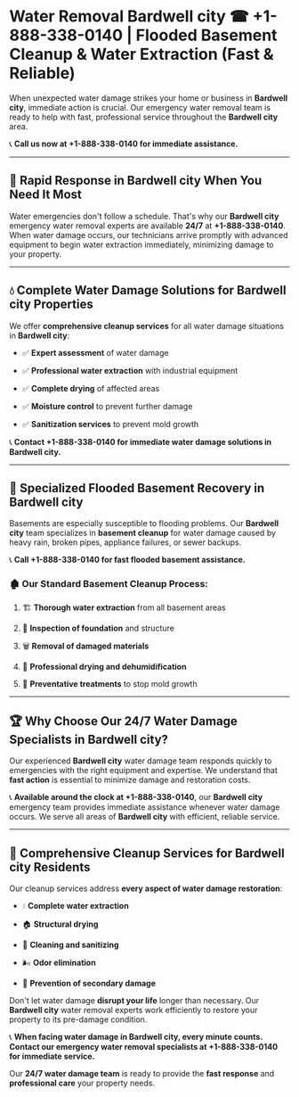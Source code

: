 # Water Removal Bardwell city ☎ +1-888-338-0140 | Flooded Basement Cleanup & Water Extraction (Fast & Reliable)

When unexpected water damage strikes your home or business in **Bardwell city**, immediate action is crucial. Our emergency water removal team is ready to help with fast, professional service throughout the **Bardwell city** area. 

📞 **Call us now at +1-888-338-0140 for immediate assistance.**
---
## 🚀 Rapid Response in Bardwell city When You Need It Most
Water emergencies don't follow a schedule. That's why our **Bardwell city** emergency water removal experts are available **24/7** at **+1-888-338-0140**. When water damage occurs, our technicians arrive promptly with advanced equipment to begin water extraction immediately, minimizing damage to your property.
---
## 💧 Complete Water Damage Solutions for Bardwell city Properties
We offer **comprehensive cleanup services** for all water damage situations in **Bardwell city**:
- ✅ **Expert assessment** of water damage  
- ✅ **Professional water extraction** with industrial equipment  
- ✅ **Complete drying** of affected areas  
- ✅ **Moisture control** to prevent further damage  
- ✅ **Sanitization services** to prevent mold growth  
📞 **Contact +1-888-338-0140 for immediate water damage solutions in Bardwell city.**
---
## 🌊 Specialized Flooded Basement Recovery in Bardwell city
Basements are especially susceptible to flooding problems. Our **Bardwell city** team specializes in **basement cleanup** for water damage caused by heavy rain, broken pipes, appliance failures, or sewer backups. 
📞 **Call +1-888-338-0140 for fast flooded basement assistance.**
### 🏚️ Our Standard Basement Cleanup Process:
1. 🏗️ **Thorough water extraction** from all basement areas  
2. 🔎 **Inspection of foundation** and structure  
3. 🗑️ **Removal of damaged materials**  
4. 💨 **Professional drying and dehumidification**  
5. 🚫 **Preventative treatments** to stop mold growth  
---
## 🏆 Why Choose Our 24/7 Water Damage Specialists in Bardwell city?
Our experienced **Bardwell city** water damage team responds quickly to emergencies with the right equipment and expertise. We understand that **fast action** is essential to minimize damage and restoration costs.
📞 **Available around the clock at +1-888-338-0140**, our **Bardwell city** emergency team provides immediate assistance whenever water damage occurs. We serve all areas of **Bardwell city** with efficient, reliable service.
---
## 🧹 Comprehensive Cleanup Services for Bardwell city Residents
Our cleanup services address **every aspect of water damage restoration**:
- 💧 **Complete water extraction**  
- 🏠 **Structural drying**  
- 🧼 **Cleaning and sanitizing**  
- 🌬️ **Odor elimination**  
- 🚫 **Prevention of secondary damage**  
Don't let water damage **disrupt your life** longer than necessary. Our **Bardwell city** water removal experts work efficiently to restore your property to its pre-damage condition.
📞 **When facing water damage in Bardwell city, every minute counts. Contact our emergency water removal specialists at +1-888-338-0140 for immediate service.**
Our **24/7 water damage team** is ready to provide the **fast response** and **professional care** your property needs.
